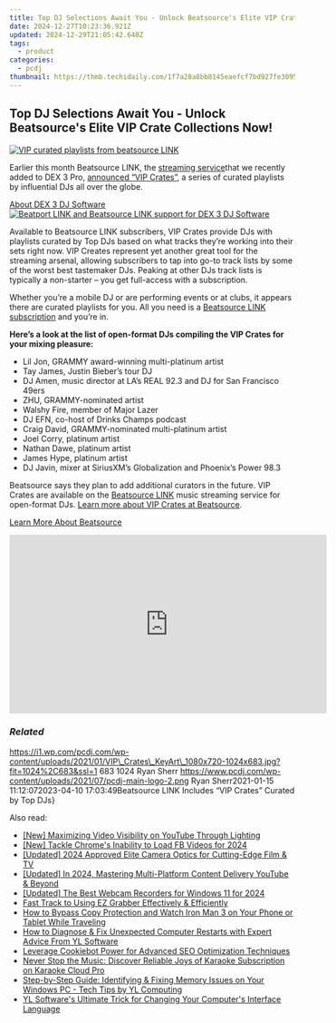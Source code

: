 ```yaml
---
title: Top DJ Selections Await You - Unlock Beatsource's Elite VIP Crate Collections Now!
date: 2024-12-27T10:23:36.921Z
updated: 2024-12-29T21:05:42.640Z
tags:
  - product
categories:
  - pcdj
thumbnail: https://thmb.techidaily.com/1f7a28a8bb8145eaefcf7bd927fe30950467d63b1317d80297e6274f57adb5a8.jpg
---
```


## Top DJ Selections Await You - Unlock Beatsource's Elite VIP Crate Collections Now!

[![VIP curated playlists from beatsource LINK](https://i1.wp.com/pcdj.com/wp-content/uploads/2021/01/VIP_Crates_KeyArt_1080x720-1024x683.jpg?resize=845%2C321&ssl=1)](https://i1.wp.com/pcdj.com/wp-content/uploads/2021/01/VIP%5FCrates%5FKeyArt%5F1080x720-1024x683.jpg?fit=1024%2C683&ssl=1 "VIP curated playlists from beatsource LINK")

Earlier this month Beatsource LINK, the [streaming service](https://tools.techidaily.com/pcdj/products/)that we recently added to DEX 3 Pro, [announced “VIP Crates”](https://news.beatsource.com/2021/01/06/beatsource-launches-vip-crates-curated-by-worlds-top-djs/), a series of curated playlists by influential DJs all over the globe.

[About DEX 3 DJ Software ![Beatport LINK and Beatsource LINK support for DEX 3 DJ Software](https://i2.wp.com/pcdj.com/wp-content/uploads/2020/11/dex3-macbook-pro-retina.png?fit=300%2C247&ssl=1 "Beatport LINK and Beatsource LINK support for DEX 3 DJ Software")](https://tools.techidaily.com/pcdj/products/)

Available to Beatsource LINK subscribers, VIP Crates provide DJs with playlists curated by Top DJs based on what tracks they’re working into their sets right now. VIP Creates represent yet another great tool for the streaming arsenal, allowing subscribers to tap into go-to track lists by some of the worst best tastemaker DJs. Peaking at other DJs track lists is typically a non-starter – you get full-access with a subscription.

Whether you’re a mobile DJ or are performing events or at clubs, it appears there are curated playlists for you. All you need is a [Beatsource LINK subscription](https://tools.techidaily.com/pcdj/products/) and you’re in.

**Here’s a look at the list of open-format DJs compiling the VIP Crates for your mixing pleasure:**

* Lil Jon, GRAMMY award-winning multi-platinum artist
* Tay James, Justin Bieber’s tour DJ
* DJ Amen, music director at LA’s REAL 92.3 and DJ for San Francisco 49ers
* ZHU, GRAMMY-nominated artist
* Walshy Fire, member of Major Lazer
* DJ EFN, co-host of Drinks Champs podcast
* Craig David, GRAMMY-nominated multi-platinum artist
* Joel Corry, platinum artist
* Nathan Dawe, platinum artist
* James Hype, platinum artist
* DJ Javin, mixer at SiriusXM’s Globalization and Phoenix’s Power 98.3

Beatsource says they plan to add additional curators in the future. VIP Crates are available on the [Beatsource LINK](https://tools.techidaily.com/pcdj/products/) music streaming service for open-format DJs. [Learn more about VIP Crates at Beatsource](https://news.beatsource.com/2021/01/06/beatsource-launches-vip-crates-curated-by-worlds-top-djs/).

[Learn More About Beatsource](https://tools.techidaily.com/pcdj/products/)

<!-- affiliate ads begin -->
<iframe width="560" height="315" src="https://www.youtube.com/embed/pGHmqD53gc8?si=ymgHIB6Aa7_MoUUf" title="YouTube video player" frameborder="0" allow="accelerometer; autoplay; clipboard-write; encrypted-media; gyroscope; picture-in-picture; web-share" referrerpolicy="strict-origin-when-cross-origin" allowfullscreen></iframe>
<!-- affiliate ads end -->

### _Related_

https://i1.wp.com/pcdj.com/wp-content/uploads/2021/01/VIP\_Crates\_KeyArt\_1080x720-1024x683.jpg?fit=1024%2C683&ssl=1 683 1024 Ryan Sherr https://www.pcdj.com/wp-content/uploads/2021/07/pcdj-main-logo-2.png Ryan Sherr2021-01-15 11:12:072023-04-10 17:03:49Beatsource LINK Includes “VIP Crates” Curated by Top DJs}

<ins class="adsbygoogle"
     style="display:block"
     data-ad-format="autorelaxed"
     data-ad-client="ca-pub-7571918770474297"
     data-ad-slot="1223367746"></ins>

<ins class="adsbygoogle"
     style="display:block"
     data-ad-client="ca-pub-7571918770474297"
     data-ad-slot="8358498916"
     data-ad-format="auto"
     data-full-width-responsive="true"></ins>

<span class="atpl-alsoreadstyle">Also read:</span>
<div><ul>
<li><a href="https://facebook-record-videos.techidaily.com/new-maximizing-video-visibility-on-youtube-through-lighting/"><u>[New] Maximizing Video Visibility on YouTube Through Lighting</u></a></li>
<li><a href="https://facebook-video-files.techidaily.com/new-tackle-chromes-inability-to-load-fb-videos-for-2024/"><u>[New] Tackle Chrome's Inability to Load FB Videos for 2024</u></a></li>
<li><a href="https://fox-info.techidaily.com/updated-2024-approved-elite-camera-optics-for-cutting-edge-film-and-tv/"><u>[Updated] 2024 Approved Elite Camera Optics for Cutting-Edge Film & TV</u></a></li>
<li><a href="https://youtube-docs.techidaily.com/ed-in-2024-mastering-multi-platform-content-delivery-youtube-and-beyond/"><u>[Updated] In 2024, Mastering Multi-Platform Content Delivery YouTube & Beyond</u></a></li>
<li><a href="https://remote-screen-capture.techidaily.com/updated-the-best-webcam-recorders-for-windows-11-for-2024/"><u>[Updated] The Best Webcam Recorders for Windows 11 for 2024</u></a></li>
<li><a href="https://video-screen-grab.techidaily.com/fast-track-to-using-ez-grabber-effectively-and-efficiently/"><u>Fast Track to Using EZ Grabber Effectively & Efficiently</u></a></li>
<li><a href="https://vp-tips.techidaily.com/how-to-bypass-copy-protection-and-watch-iron-man-3-on-your-phone-or-tablet-while-traveling/"><u>How to Bypass Copy Protection and Watch Iron Man 3 on Your Phone or Tablet While Traveling</u></a></li>
<li><a href="https://discover-amazing.techidaily.com/how-to-diagnose-and-fix-unexpected-computer-restarts-with-expert-advice-from-yl-software/"><u>How to Diagnose & Fix Unexpected Computer Restarts with Expert Advice From YL Software</u></a></li>
<li><a href="https://discover-brilliant.techidaily.com/leverage-cookiebot-power-for-advanced-seo-optimization-techniques/"><u>Leverage Cookiebot Power for Advanced SEO Optimization Techniques</u></a></li>
<li><a href="https://discover-amazing.techidaily.com/never-stop-the-music-discover-reliable-joys-of-karaoke-subscription-on-karaoke-cloud-pro/"><u>Never Stop the Music: Discover Reliable Joys of Karaoke Subscription on Karaoke Cloud Pro</u></a></li>
<li><a href="https://discover-amazing.techidaily.com/step-by-step-guide-identifying-and-fixing-memory-issues-on-your-windows-pc-tech-tips-by-yl-computing/"><u>Step-by-Step Guide: Identifying & Fixing Memory Issues on Your Windows PC - Tech Tips by YL Computing</u></a></li>
<li><a href="https://discover-amazing.techidaily.com/yl-softwares-ultimate-trick-for-changing-your-computers-interface-language/"><u>YL Software's Ultimate Trick for Changing Your Computer's Interface Language</u></a></li>
</ul></div>

